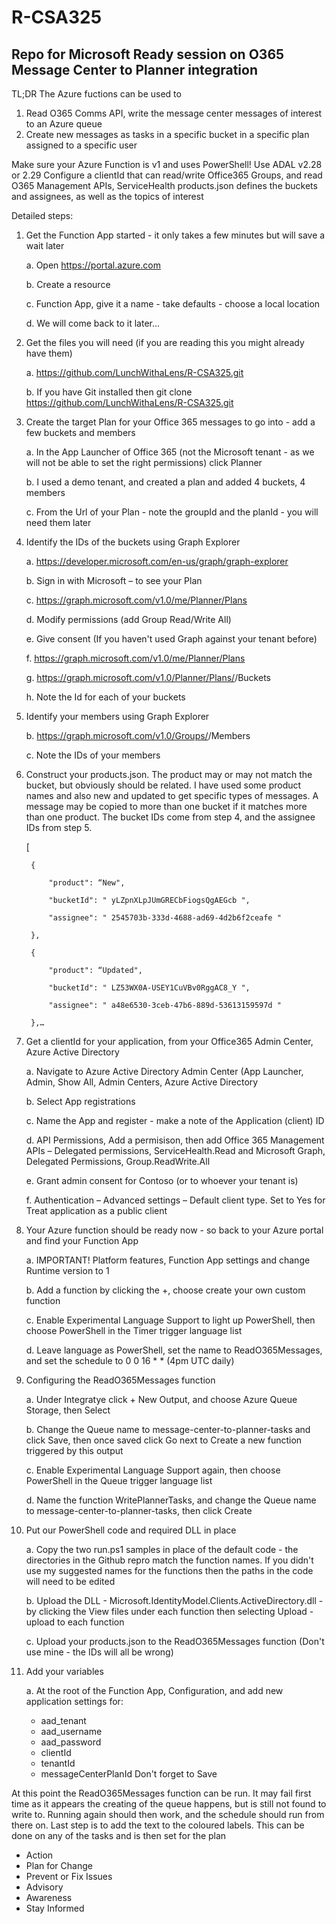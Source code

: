 # R-CSA325
## Repo for Microsoft Ready session on O365 Message Center to Planner integration

TL;DR
The Azure fuctions can be used to 
1. Read O365 Comms API, write the message center messages of interest to an Azure queue
2. Create new messages as tasks in a specific bucket in a specific plan assigned to a specific user

Make sure your Azure Function is v1 and uses PowerShell!
Use ADAL v2.28 or 2.29
Configure a clientId that can read/write Office365 Groups, and read O365 Management APIs, ServiceHealth
products.json defines the buckets and assignees, as well as the topics of interest

Detailed steps:
1. Get the Function App started - it only takes a few minutes but will save a wait later

    a.  Open https://portal.azure.com
    
    b.  Create a resource
    
    c.  Function App, give it a name - take defaults - choose a local location
    
    d.  We will come back to it later...
    
2. Get the files you will need (if you are reading this you might already have them)

    a. https://github.com/LunchWithaLens/R-CSA325.git
    
    b. If you have Git installed then git clone https://github.com/LunchWithaLens/R-CSA325.git
    
3. Create the target Plan for your Office 365 messages to go into - add a few buckets and members

    a. In the App Launcher of Office 365 (not the Microsoft tenant - as we will not be able to set the right permissions) click Planner
    
    b. I used a demo tenant, and created a plan and added 4 buckets, 4 members
    
    c. From the Url of your Plan - note the groupId and the planId - you will need them later
    
4. Identify the IDs of the buckets using Graph Explorer

    a. https://developer.microsoft.com/en-us/graph/graph-explorer
    
    b. Sign in with Microsoft – to see your Plan
    
    c. https://graph.microsoft.com/v1.0/me/Planner/Plans
    
    d. Modify permissions (add Group Read/Write All)
    
    e. Give consent (If you haven't used Graph against your tenant before)
    
    f. https://graph.microsoft.com/v1.0/me/Planner/Plans
    
    g. https://graph.microsoft.com/v1.0/Planner/Plans/<planId>/Buckets
    
    h. Note the Id for each of your buckets
    
5. Identify your members using Graph Explorer


    b. https://graph.microsoft.com/v1.0/Groups/<GroupId>/Members
    
    c. Note the IDs of your members
    
6. Construct your products.json.  The product may or may not match the bucket, but obviously should be related.  I have used some product names and also new and updated to get specific types of messages.  A message may be copied to more than one bucket if it matches more than one product.  The bucket IDs come from step 4, and the assignee IDs from step 5.

    
    [

        {

            "product": “New", 

            "bucketId": " yLZpnXLpJUmGRECbFiogsQgAEGcb ", 

            "assignee": " 2545703b-333d-4688-ad69-4d2b6f2ceafe "

        },

        {

            "product": “Updated", 

            "bucketId": " LZ53WX0A-USEY1CuVBv0RggAC8_Y ", 

            "assignee": " a48e6530-3ceb-47b6-889d-53613159597d "

        },…

7. Get a clientId for your application, from your Office365 Admin Center, Azure Active Directory

    a. Navigate to Azure Active Directory Admin Center (App Launcher, Admin, Show All, Admin Centers, Azure Active Directory
    
    b. Select App registrations
    
    c. Name the App and register - make a note of the Application (client) ID
    
    d. API Permissions, Add a permisison, then add Office 365 Management APIs – Delegated permissions, ServiceHealth.Read and 
Microsoft Graph, Delegated Permissions, Group.ReadWrite.All

    e. Grant admin consent for Contoso (or to whoever your tenant is)
    
    f. Authentication – Advanced settings – Default client type. Set to Yes for Treat application as a public client
    
8. Your Azure function should be ready now - so back to your Azure portal and find your Function App

    a. IMPORTANT!  Platform features, Function App settings and change Runtime version to 1
    
    b. Add a function by clicking the +, choose create your own custom function
    
    c. Enable Experimental Language Support to light up PowerShell, then choose PowerShell in the Timer trigger language list
    
    d. Leave language as PowerShell, set the name to ReadO365Messages, and set the schedule to 0 0 16 * * (4pm UTC daily)
    
9. Configuring the ReadO365Messages function

    a. Under Integratye click + New Output, and choose Azure Queue Storage, then Select
    
    b. Change the Queue name to message-center-to-planner-tasks and click Save, then once saved click Go next to Create a new function triggered by this output
    
    c. Enable Experimental Language Support again, then choose PowerShell in the Queue trigger language list
    
    d. Name the function WritePlannerTasks, and change the Queue name to message-center-to-planner-tasks, then click Create
    
10. Put our PowerShell code and required DLL in place

    a. Copy the two run.ps1 samples in place of the default code - the directories in the Github repro match the function names.  If you didn't use my suggested names for the functions then the paths in the code will need to be edited
    
    b. Upload the DLL - Microsoft.IdentityModel.Clients.ActiveDirectory.dll - by clicking the View files under each function then selecting Upload - upload to each function
    
    c. Upload your products.json to the ReadO365Messages function (Don't use mine - the IDs will all be wrong)
    
11. Add your variables

    a. At the root of the Function App, Configuration, and add new application settings for:
    
    * aad_tenant
    * aad_username
    * aad_password
    * clientId
    * tenantId
    * messageCenterPlanId
    Don't forget to Save
    
At this point the ReadO365Messages function can be run.  It may fail first time as it appears the creating of the queue happens, but is still not found to write to.  Running again should then work, and the schedule should run from there on.
Last step is to add the text to the coloured labels.  This can be done on any of the tasks and is then set for the plan
* Action
* Plan for Change
* Prevent or Fix Issues
* Advisory
* Awareness
* Stay Informed






